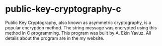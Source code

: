 # public-key-cryptography-c
Public Key Cryptography, also known as asymmetric cryptography, is a popular encryption method. The string message was encrypted using this method in C programming.
This program was built by A. Ekin Yavuz.
All details about the program are in the my website.
